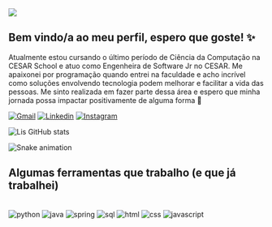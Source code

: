 <img align="center" src="https://github.com/lisaraujor/lisaraujor/blob/main/art.png"/>

 ## Bem vindo/a ao meu perfil, espero que goste! ✨
 
Atualmente estou cursando o último período de Ciência da Computação na CESAR School e atuo como Engenheira de Software Jr no CESAR. Me apaixonei por programação quando entrei na faculdade e acho incrível como soluções envolvendo tecnologia podem melhorar e facilitar a vida das pessoas. Me sinto realizada em fazer parte dessa área e espero que minha jornada possa impactar positivamente de alguma forma 🤍
 
 [![Gmail](https://img.shields.io/badge/-Gmail-%23333?style=for-the-badge&logo=gmail&logoColor=white)](mailto:lisraposoaraujo@gmail.com)
 [![Linkedin](https://img.shields.io/badge/-LinkedIn-%230077B5?style=for-the-badge&logo=linkedin&logoColor=white)](https://www.linkedin.com/in/lisraposoaraujo/)
 [![Instagram](https://img.shields.io/badge/-Instagram-%23E4405F?style=for-the-badge&logo=instagram&logoColor=white)](https://instagram.com/lisaraujor)
 
![Lis GitHub stats](https://github-readme-stats.vercel.app/api?username=lisaraujor&show_icons=true&theme=synthwave)

![Snake animation](https://github.com/lisaraujor/lisaraujor/blob/output/github-contribution-grid-snake.svg)
 
 ## Algumas ferramentas que trabalho (e que já trabalhei)
 <div style="display: inline_block"></br>
  <img align="center" alt="python" src="https://img.shields.io/badge/Python-3776AB?style=for-the-badge&logo=python&logoColor=white"/>
  <img align="center" alt="java" src="https://img.shields.io/badge/Java-ED8B00?style=for-the-badge&logo=java&logoColor=white"/>
  <img align="center" alt="spring" src="https://img.shields.io/badge/Spring-6DB33F?style=for-the-badge&logo=spring&logoColor=white"/>
  <img align="center" alt="sql" src="https://img.shields.io/badge/MySQL-00000F?style=for-the-badge&logo=mysql&logoColor=white"/>
  <img align="center" alt="html" src="https://img.shields.io/badge/HTML5-E34F26?style=for-the-badge&logo=html5&logoColor=white"/>
  <img align="center" alt="css" src="https://img.shields.io/badge/CSS-239120?&style=for-the-badge&logo=css3&logoColor=white"/>
  <img align="center" alt="javascript" src="https://img.shields.io/badge/JavaScript-323330?style=for-the-badge&logo=javascript&logoColor=F7DF1E"/>
 </div>
